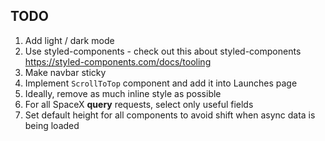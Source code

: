 ## TODO

1. Add light / dark mode
2. Use styled-components - check out this about styled-components https://styled-components.com/docs/tooling
3. Make navbar sticky
4. Implement `ScrollToTop` component and add it into Launches page
5. Ideally, remove as much inline style as possible
6. For all SpaceX **query** requests, select only useful fields
7. Set default height for all components to avoid shift when async data is being loaded
